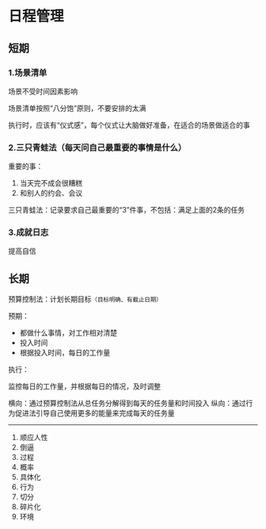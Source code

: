 # 日程管理

## 短期

### 1.场景清单

场景不受时间因素影响

场景清单按照“八分饱”原则，不要安排的太满

执行时，应该有“仪式感”，每个仪式让大脑做好准备，在适合的场景做适合的事

### 2.三只青蛙法（每天问自己最重要的事情是什么）

重要的事：

1. 当天完不成会很糟糕
2. 和别人的约会、会议

三只青蛙法：记录要求自己最重要的“3”件事，不包括：满足上面的2条的任务

### 3.成就日志

提高自信

## 长期

预算控制法：计划长期目标`（目标明确、有截止日期）`

预期：

- 都做什么事情，对工作相对清楚
- 投入时间
- 根据投入时间，每日的工作量

执行：

监控每日的工作量，并根据每日的情况，及时调整

横向：通过预算控制法从总任务分解得到每天的任务量和时间投入
纵向：通过行为促进法引导自己使用更多的能量来完成每天的任务量

---

1. 顺应人性
2. 倒逼
3. 过程
4. 概率
5. 具体化
6. 行为
7. 切分
8. 碎片化
9. 环境
